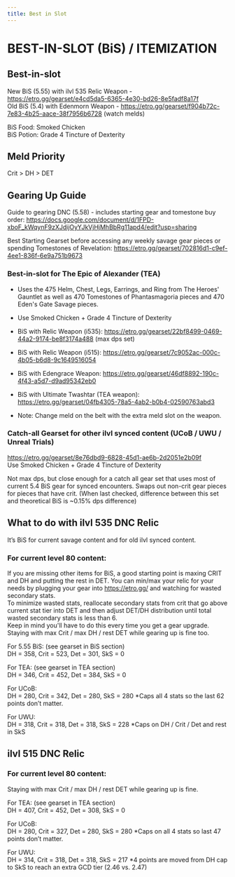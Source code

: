 ```yaml
---
title: Best in Slot
---
```

# BEST-IN-SLOT (BiS) / ITEMIZATION

## Best-in-slot

New BiS (5.55) with ilvl 535 Relic Weapon - <https://etro.gg/gearset/e4cd5da5-6365-4e30-bd26-8e5fadf8a17f>  
Old BiS (5.4) with Edenmorn Weapon - <https://etro.gg/gearset/f904b72c-7e83-4b25-aace-38f7956b6728> (watch melds)

BiS Food: Smoked Chicken  
BiS Potion: Grade 4 Tincture of Dexterity  




## Meld Priority
Crit > DH > DET


## Gearing Up Guide

Guide to gearing DNC (5.58) - includes starting gear and tomestone buy order: <https://docs.google.com/document/d/1FPD-xboF_kWqynF9zXJdijOyYJkVjHjMhBbRg11apd4/edit?usp=sharing>

Best Starting Gearset before accessing any weekly savage gear pieces or spending Tomestones of Revelation: <https://etro.gg/gearset/702816d1-c9ef-4ee1-836f-6e9a751b9673>

### Best-in-slot for The Epic of Alexander (TEA)
- Uses the 475 Helm, Chest, Legs, Earrings, and Ring from The Heroes' Gauntlet as well as 470 Tomestones of Phantasmagoria pieces and 470 Eden's Gate Savage pieces.  

- Use Smoked Chicken + Grade 4 Tincture of Dexterity  

- BiS with Relic Weapon (i535): <https://etro.gg/gearset/22bf8499-0469-44a2-9174-be8f3174a488> (max dps set)  
- BiS with Relic Weapon (i515): <https://etro.gg/gearset/7c9052ac-000c-4b05-b6d8-9c1649516054>   
- BiS with Edengrace Weapon: <https://etro.gg/gearset/46df8892-190c-4f43-a5d7-d9ad95342eb0>
- BiS with Ultimate Twashtar (TEA weapon): <https://etro.gg/gearset/04fb4305-78a5-4ab2-b0b4-02590763abd3>
- Note: Change meld on the belt with the extra meld slot on the weapon. 


### Catch-all Gearset for other ilvl synced content (UCoB / UWU / Unreal Trials)  
<https://etro.gg/gearset/8e76dbd9-6828-45d1-ae6b-2d2051e2b09f>  
Use Smoked Chicken + Grade 4 Tincture of Dexterity


Not max dps, but close enough for a catch all gear set that uses most of current 5.4 BiS gear for synced encounters. Swaps out non-crit gear pieces for pieces that have crit. (When last checked, difference between this set and theoretical BiS is ~0.15% dps difference)

## What to do with ilvl 535 DNC Relic
It’s BiS for current savage content and for old ilvl synced content.


### For current level 80 content:
If you are missing other items for BiS, a good starting point is maxing CRIT and DH and putting the rest in DET. You can min/max your relic for your needs by plugging your gear into <https://etro.gg/> and watching for wasted secondary stats.  
To minimize wasted stats, reallocate secondary stats from crit that go above current stat tier into DET and then adjust DET/DH distribution until total wasted secondary stats is less than 6.  
Keep in mind you'll have to do this every time you get a gear upgrade. Staying with max Crit / max DH / rest DET while gearing up is fine too.


For 5.55 BiS: (see gearset in BiS section)  
DH = 358, Crit = 523, Det = 301, SkS = 0


For TEA: (see gearset in TEA section)  
DH = 346, Crit = 452, Det = 384, SkS = 0


For UCoB:   
DH = 280, Crit = 342, Det = 280, SkS = 280 *Caps all 4 stats so the last 62 points don’t matter. 


For UWU:   
DH = 318, Crit = 318, Det = 318, SkS = 228 *Caps on DH / Crit / Det and rest in SkS


## ilvl 515 DNC Relic

### For current level 80 content: 
Staying with max Crit / max DH / rest DET while gearing up is fine.



For TEA: (see gearset in TEA section)  
DH = 407, Crit = 452, Det = 308, SkS = 0 


For UCoB:   
DH = 280, Crit = 327, Det = 280, SkS = 280 *Caps on all 4 stats so last 47 points don’t matter. 


For UWU:   
DH = 314, Crit = 318, Det = 318, SkS = 217 *4 points are moved from DH cap to SkS to reach an extra GCD tier (2.46 vs. 2.47)